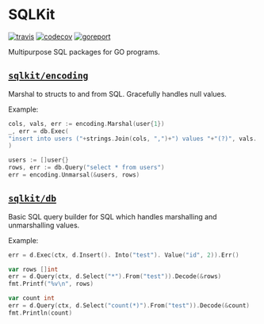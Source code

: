 # SQLKit

[![travis](https://travis-ci.org/ColDog/sqlkit.svg?branch=master)](https://travis-ci.org/ColDog/sqlkit.svg?branch=master)
[![codecov](https://codecov.io/gh/ColDog/sqlkit/branch/master/graph/badge.svg)](https://codecov.io/gh/ColDog/sqlkit)
[![goreport](https://goreportcard.com/badge/github.com/ColDog/sqlkit)](https://goreportcard.com/report/github.com/ColDog/sqlkit)

Multipurpose SQL packages for GO programs.

## [`sqlkit/encoding`](encoding)

Marshal to structs to and from SQL. Gracefully handles null values.

Example:

```go
cols, vals, err := encoding.Marshal(user{1})
_, err = db.Exec(
"insert into users ("+strings.Join(cols, ",")+") values "+"(?)", vals...,
)

users := []user{}
rows, err := db.Query("select * from users")
err = encoding.Unmarsal(&users, rows)
```

## [`sqlkit/db`](db)

Basic SQL query builder for SQL which handles marshalling and unmarshalling values.

Example:

```go
err = d.Exec(ctx, d.Insert(). Into("test"). Value("id", 2)).Err()

var rows []int
err = d.Query(ctx, d.Select("*").From("test")).Decode(&rows)
fmt.Printf("%v\n", rows)

var count int
err = d.Query(ctx, d.Select("count(*)").From("test")).Decode(&count)
fmt.Println(count)
```

